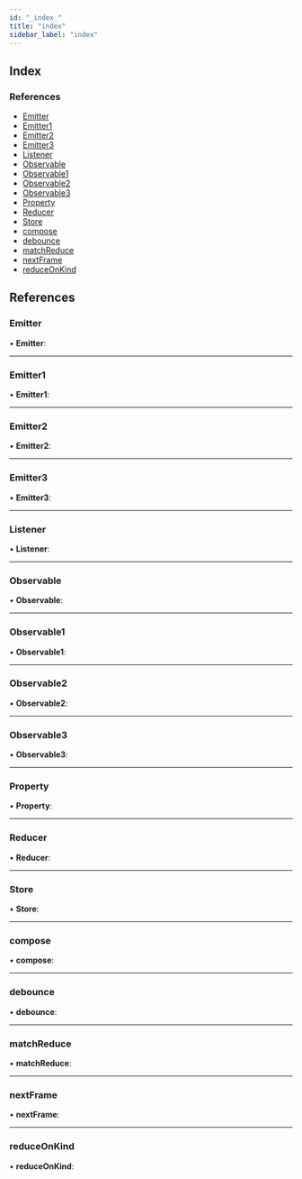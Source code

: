 ```yaml
---
id: "_index_"
title: "index"
sidebar_label: "index"
---
```


## Index

### References

* [Emitter](_index_.md#emitter)
* [Emitter1](_index_.md#emitter1)
* [Emitter2](_index_.md#emitter2)
* [Emitter3](_index_.md#emitter3)
* [Listener](_index_.md#listener)
* [Observable](_index_.md#observable)
* [Observable1](_index_.md#observable1)
* [Observable2](_index_.md#observable2)
* [Observable3](_index_.md#observable3)
* [Property](_index_.md#property)
* [Reducer](_index_.md#reducer)
* [Store](_index_.md#store)
* [compose](_index_.md#compose)
* [debounce](_index_.md#debounce)
* [matchReduce](_index_.md#matchreduce)
* [nextFrame](_index_.md#nextframe)
* [reduceOnKind](_index_.md#reduceonkind)

## References

###  Emitter

• **Emitter**:

___

###  Emitter1

• **Emitter1**:

___

###  Emitter2

• **Emitter2**:

___

###  Emitter3

• **Emitter3**:

___

###  Listener

• **Listener**:

___

###  Observable

• **Observable**:

___

###  Observable1

• **Observable1**:

___

###  Observable2

• **Observable2**:

___

###  Observable3

• **Observable3**:

___

###  Property

• **Property**:

___

###  Reducer

• **Reducer**:

___

###  Store

• **Store**:

___

###  compose

• **compose**:

___

###  debounce

• **debounce**:

___

###  matchReduce

• **matchReduce**:

___

###  nextFrame

• **nextFrame**:

___

###  reduceOnKind

• **reduceOnKind**:

